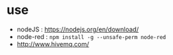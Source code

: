 # use
- nodeJS : https://nodejs.org/en/download/
- node-red : ` npm install -g --unsafe-perm node-red `
- http://www.hivemq.com/
